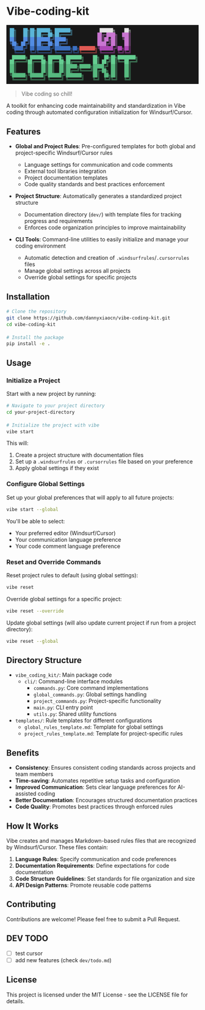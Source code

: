 # Vibe-coding-kit

![Vibe Coding Kit](vibe_coding.png)

> Vibe coding so chill!

A toolkit for enhancing code maintainability and standardization in Vibe coding through automated configuration initialization for Windsurf/Cursor.

## Features

- **Global and Project Rules**: Pre-configured templates for both global and project-specific Windsurf/Cursor rules
  - Language settings for communication and code comments
  - External tool libraries integration
  - Project documentation templates
  - Code quality standards and best practices enforcement

- **Project Structure**: Automatically generates a standardized project structure
  - Documentation directory (`dev/`) with template files for tracking progress and requirements
  - Enforces code organization principles to improve maintainability

- **CLI Tools**: Command-line utilities to easily initialize and manage your coding environment
  - Automatic detection and creation of `.windsurfrules`/`.cursorrules` files
  - Manage global settings across all projects
  - Override global settings for specific projects

## Installation

```bash
# Clone the repository
git clone https://github.com/dannyxiaocn/vibe-coding-kit.git
cd vibe-coding-kit

# Install the package
pip install -e .
```

## Usage

### Initialize a Project

Start with a new project by running:

```bash
# Navigate to your project directory
cd your-project-directory

# Initialize the project with vibe
vibe start
```

This will:
1. Create a project structure with documentation files
2. Set up a `.windsurfrules` or `.cursorrules` file based on your preference
3. Apply global settings if they exist

### Configure Global Settings

Set up your global preferences that will apply to all future projects:

```bash
vibe start --global
```

You'll be able to select:
- Your preferred editor (Windsurf/Cursor)
- Your communication language preference
- Your code comment language preference

### Reset and Override Commands

Reset project rules to default (using global settings):
```bash
vibe reset
```

Override global settings for a specific project:
```bash
vibe reset --override
```

Update global settings (will also update current project if run from a project directory):
```bash
vibe reset --global
```

## Directory Structure

- `vibe_coding_kit/`: Main package code
  - `cli/`: Command-line interface modules
    - `commands.py`: Core command implementations
    - `global_commands.py`: Global settings handling
    - `project_commands.py`: Project-specific functionality
    - `main.py`: CLI entry point
    - `utils.py`: Shared utility functions
- `templates/`: Rule templates for different configurations
  - `global_rules_template.md`: Template for global settings
  - `project_rules_template.md`: Template for project-specific rules

## Benefits

- **Consistency**: Ensures consistent coding standards across projects and team members
- **Time-saving**: Automates repetitive setup tasks and configuration
- **Improved Communication**: Sets clear language preferences for AI-assisted coding
- **Better Documentation**: Encourages structured documentation practices
- **Code Quality**: Promotes best practices through enforced rules

## How It Works

Vibe creates and manages Markdown-based rules files that are recognized by Windsurf/Cursor. These files contain:

1. **Language Rules**: Specify communication and code preferences
2. **Documentation Requirements**: Define expectations for code documentation
3. **Code Structure Guidelines**: Set standards for file organization and size
4. **API Design Patterns**: Promote reusable code patterns

## Contributing

Contributions are welcome! Please feel free to submit a Pull Request.

## DEV TODO
- [ ] test cursor
- [ ] add new features (check `dev/todo.md`)

## License

This project is licensed under the MIT License - see the LICENSE file for details.
